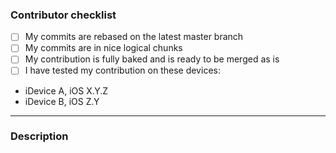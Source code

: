 
### Contributor checklist
<!-- replace the empty checkboxes [ ] below with checked ones [x] accordingly -->
- [ ] My commits are rebased on the latest master branch
- [ ] My commits are in nice logical chunks
- [ ] My contribution is fully baked and is ready to be merged as is
- [ ] I have tested my contribution on these devices:
 * iDevice A, iOS X.Y.Z
 * iDevice B, iOS Z.Y

- - - - - - - - - -

### Description
<!--
Describe briefly what your pull request proposes to fix. Especially if you have more than one commit, it is helpful to give a summary of what your contribution as a whole is trying to solve. You can also use the `fixes #1234` syntax to refer to specific issues either here or in your commit message.
Also, please describe shortly how you tested that your fix actually works.
-->
